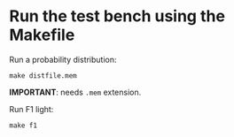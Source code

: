 # Run the test bench using the Makefile

Run a probability distribution:

```
make distfile.mem
```

**IMPORTANT**: needs `.mem` extension.

Run F1 light:

```
make f1
```
